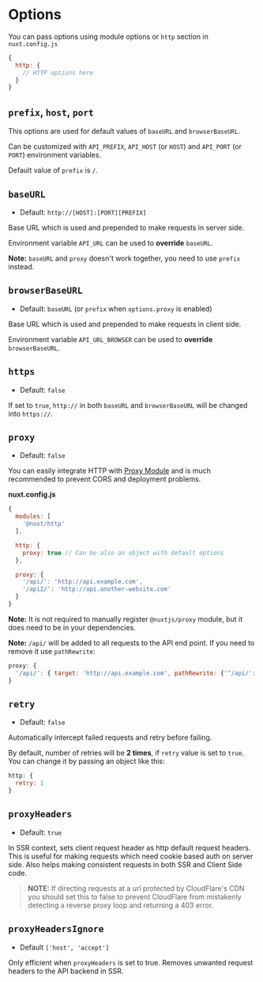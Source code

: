 # Options

You can pass options using module options or `http` section in `nuxt.config.js`

```js
{
  http: {
    // HTTP options here
  }
}
```

## `prefix`, `host`, `port`

This options are used for default values of `baseURL` and `browserBaseURL`.

Can be customized with `API_PREFIX`, `API_HOST` (or `HOST`) and `API_PORT` (or `PORT`) environment variables.

Default value of `prefix` is `/`.

## `baseURL`

* Default: `http://[HOST]:[PORT][PREFIX]`

Base URL which is used and prepended to make requests in server side.

Environment variable `API_URL` can be used to **override** `baseURL`.

**Note:** `baseURL` and `proxy` doesn't work together, you need to use `prefix` instead.

## `browserBaseURL`

* Default: `baseURL` (or `prefix` when `options.proxy` is enabled)

Base URL which is used and prepended to make requests in client side.

Environment variable `API_URL_BROWSER` can be used to **override** `browserBaseURL`.

## `https`

* Default: `false`

If set to `true`, `http://` in both `baseURL` and `browserBaseURL` will be changed into `https://`.

## `proxy`

* Default: `false`

You can easily integrate HTTP with [Proxy Module](https://github.com/nuxt-community/proxy-module) and is much recommended to prevent CORS and deployment problems.

**nuxt.config.js**

```js
{
  modules: [
    '@nuxt/http'
  ],

  http: {
    proxy: true // Can be also an object with default options
  },

  proxy: {
    '/api/': 'http://api.example.com',
    '/api2/': 'http://api.another-website.com'
  }
}
```

**Note:** It is not required to manually register `@nuxtjs/proxy` module, but it does need to be in your dependencies.

**Note:** `/api/` will be added to all requests to the API end point. If you need to remove it use `pathRewrite`:

```js
proxy: {
  '/api/': { target: 'http://api.example.com', pathRewrite: {'^/api/': ''} }
}
```

## `retry`

* Default: `false`

Automatically intercept failed requests and retry before failing.

By default, number of retries will be **2 times**, if `retry` value is set to `true`. You can change it by passing an object like this:

```js
http: {
  retry: 1
}
```

## `proxyHeaders`

* Default: `true`

In SSR context, sets client request header as http default request headers.
This is useful for making requests which need cookie based auth on server side.
Also helps making consistent requests in both SSR and Client Side code.

> **NOTE:** If directing requests at a url protected by CloudFlare's CDN you should set this to false to prevent CloudFlare from mistakenly detecting a reverse proxy loop and returning a 403 error.

## `proxyHeadersIgnore`

* Default `['host', 'accept']`

Only efficient when `proxyHeaders` is set to true. Removes unwanted request headers to the API backend in SSR.
